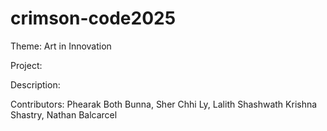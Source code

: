 # crimson-code2025

Theme: Art in Innovation

Project:

Description:


Contributors: Phearak Both Bunna, Sher Chhi Ly, Lalith Shashwath Krishna Shastry, Nathan Balcarcel
